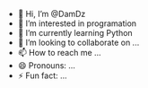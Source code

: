 - 👋 Hi, I’m @DamDz
- 👀 I’m interested in programation
- 🌱 I’m currently learning Python
- 💞️ I’m looking to collaborate on ...
- 📫 How to reach me ...
- 😄 Pronouns: ...
- ⚡ Fun fact: ...

<!---
DamDz/DamDz is a ✨ special ✨ repository because its `README.md` (this file) appears on your GitHub profile.
You can click the Preview link to take a look at your changes.
--->
